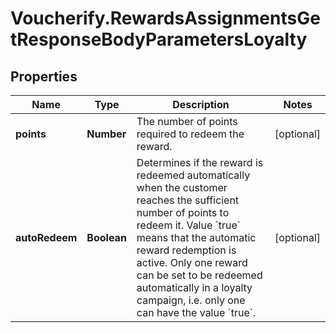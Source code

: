 # Voucherify.RewardsAssignmentsGetResponseBodyParametersLoyalty

## Properties

Name | Type | Description | Notes
------------ | ------------- | ------------- | -------------
**points** | **Number** | The number of points required to redeem the reward. | [optional] 
**autoRedeem** | **Boolean** | Determines if the reward is redeemed automatically when the customer reaches the sufficient number of points to redeem it. Value &#x60;true&#x60; means that the automatic reward redemption is active. Only one reward can be set to be redeemed automatically in a loyalty campaign, i.e. only one can have the value &#x60;true&#x60;. | [optional] 


